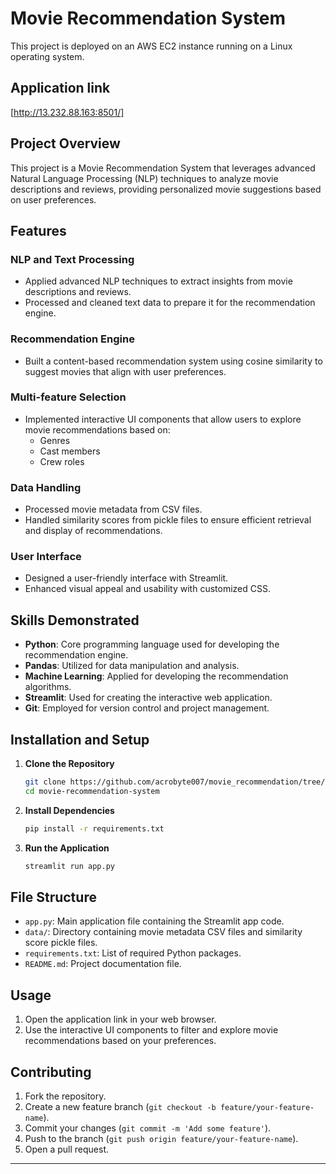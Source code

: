 

# Movie Recommendation System

This project is deployed on an AWS EC2 instance running on a Linux operating system.

## Application link
[http://13.232.88.163:8501/]

## Project Overview
This project is a Movie Recommendation System that leverages advanced Natural Language Processing (NLP) techniques to analyze movie descriptions and reviews, providing personalized movie suggestions based on user preferences.

## Features

### NLP and Text Processing
- Applied advanced NLP techniques to extract insights from movie descriptions and reviews.
- Processed and cleaned text data to prepare it for the recommendation engine.

### Recommendation Engine
- Built a content-based recommendation system using cosine similarity to suggest movies that align with user preferences.

### Multi-feature Selection
- Implemented interactive UI components that allow users to explore movie recommendations based on:
  - Genres
  - Cast members
  - Crew roles

### Data Handling
- Processed movie metadata from CSV files.
- Handled similarity scores from pickle files to ensure efficient retrieval and display of recommendations.

### User Interface
- Designed a user-friendly interface with Streamlit.
- Enhanced visual appeal and usability with customized CSS.

## Skills Demonstrated
- **Python**: Core programming language used for developing the recommendation engine.
- **Pandas**: Utilized for data manipulation and analysis.
- **Machine Learning**: Applied for developing the recommendation algorithms.
- **Streamlit**: Used for creating the interactive web application.
- **Git**: Employed for version control and project management.

## Installation and Setup

1. **Clone the Repository**
   ```bash
   git clone https://github.com/acrobyte007/movie_recommendation/tree/main
   cd movie-recommendation-system
   ```

2. **Install Dependencies**
   ```bash
   pip install -r requirements.txt
   ```

3. **Run the Application**
   ```bash
   streamlit run app.py
   ```

## File Structure

- `app.py`: Main application file containing the Streamlit app code.
- `data/`: Directory containing movie metadata CSV files and similarity score pickle files.
- `requirements.txt`: List of required Python packages.
- `README.md`: Project documentation file.

## Usage

1. Open the application link in your web browser.
2. Use the interactive UI components to filter and explore movie recommendations based on your preferences.

## Contributing

1. Fork the repository.
2. Create a new feature branch (`git checkout -b feature/your-feature-name`).
3. Commit your changes (`git commit -m 'Add some feature'`).
4. Push to the branch (`git push origin feature/your-feature-name`).
5. Open a pull request.


---

